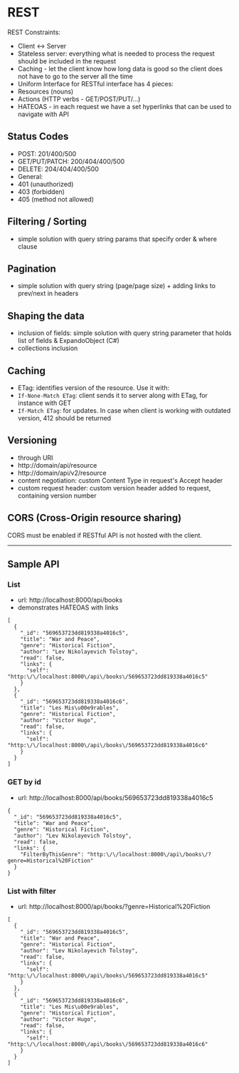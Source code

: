 # REST

REST Constraints:
- Client <-> Server
- Stateless server: everything what is needed to process the request should be included in the request
- Caching - let the client know how long data is good so the client does not have to go to the server all the time
- Uniform Interface for RESTful interface has 4 pieces:
 - Resources (nouns)
 - Actions (HTTP verbs - GET/POST/PUT/...)
 - HATEOAS - in each request we have a set hyperlinks that can be used to navigate with API

## Status Codes
- POST: 201/400/500
- GET/PUT/PATCH: 200/404/400/500
- DELETE: 204/404/400/500
- General:
 - 401 (unauthorized)
 - 403 (forbidden)
 - 405 (method not allowed)

## Filtering / Sorting
- simple solution with query string params that specify order & where clause

## Pagination
- simple solution with query string (page/page size) + adding links to prev/next in headers

## Shaping the data
- inclusion of fields: simple solution with query string parameter that holds list of fields & ExpandoObject (C#)
- collections inclusion

## Caching
- ETag: identifies version of the resource. Use it with:
 - ```If-None-Match ETag```: client sends it to server along with ETag, for instance with GET
 - ```If-Match ETag```: for updates. In case when client is working with outdated version, 412 should be returned

## Versioning
- through URI
 - http://domain/api/resource
 - http://domain/api/v2/resource
- content negotiation: custom Content Type in request's Accept header
- custom request header: custom version header added to request, containing version number

## CORS (Cross-Origin resource sharing)
CORS must be enabled if RESTful API is not hosted with the client.

<hr />

## Sample API

### List

- url: http://localhost:8000/api/books
- demonstrates HATEOAS with links

```
[
  {
    "_id": "569653723dd819338a4016c5",
    "title": "War and Peace",
    "genre": "Historical Fiction",
    "author": "Lev Nikolayevich Tolstoy",
    "read": false,
    "links": {
      "self": "http:\/\/localhost:8000\/api\/books\/569653723dd819338a4016c5"
    }
  },
  {
    "_id": "569653723dd819338a4016c6",
    "title": "Les Mis\u00e9rables",
    "genre": "Historical Fiction",
    "author": "Victor Hugo",
    "read": false,
    "links": {
      "self": "http:\/\/localhost:8000\/api\/books\/569653723dd819338a4016c6"
    }
  }
]
```

### GET by id

- url: http://localhost:8000/api/books/569653723dd819338a4016c5

```
{
  "_id": "569653723dd819338a4016c5",
  "title": "War and Peace",
  "genre": "Historical Fiction",
  "author": "Lev Nikolayevich Tolstoy",
  "read": false,
  "links": {
    "FilterByThisGenre": "http:\/\/localhost:8000\/api\/books\/?genre=Historical%20Fiction"
  }
}
```

### List with filter

- url: http://localhost:8000/api/books/?genre=Historical%20Fiction

```
[
  {
    "_id": "569653723dd819338a4016c5",
    "title": "War and Peace",
    "genre": "Historical Fiction",
    "author": "Lev Nikolayevich Tolstoy",
    "read": false,
    "links": {
      "self": "http:\/\/localhost:8000\/api\/books\/569653723dd819338a4016c5"
    }
  },
  {
    "_id": "569653723dd819338a4016c6",
    "title": "Les Mis\u00e9rables",
    "genre": "Historical Fiction",
    "author": "Victor Hugo",
    "read": false,
    "links": {
      "self": "http:\/\/localhost:8000\/api\/books\/569653723dd819338a4016c6"
    }
  }
]
```
